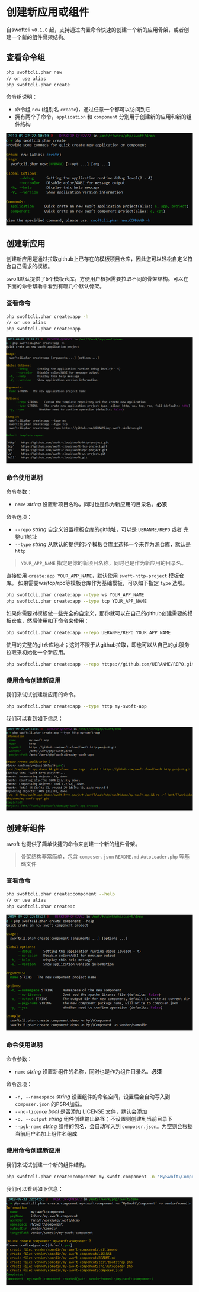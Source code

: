# 创建新应用或组件

自swoftcli `v0.1.0` 起，支持通过内置命令快速的创建一个新的应用骨架，或者创建一个新的组件骨架结构。

## 查看命令组

```bash
php swoftcli.phar new
// or use alias
php swoftcli.phar create
```

命令组说明：

- 命令组 `new` (组别名 `create`)，通过任意一个都可以访问到它
- 拥有两个子命令，`application` 和 `component` 分别用于创建新的应用和新的组件结构

![swoftcli-new](../../image/tool/swoftcli/swoftcli-new.png)

## 创建新应用

创建新应用是通过拉取github上已存在的模板项目仓库，因此您可以轻松自定义符合自己需求的模板。

swoft默认提供了5个模板仓库，方便用户根据需要拉取不同的骨架结构。可以在下面的命令帮助中看到有哪几个默认骨架。

### 查看命令

```bash
php swoftcli.phar create:app -h
// or use alias
php swoftcli.phar create:app
```

![swoftcli-new-app](../../image/tool/swoftcli/swoftcli-new-app.png)

### 命令使用说明

命令参数：

- `name` _string_ 设置新项目名称，同时也是作为新应用的目录名。**必须**

命令选项：

- `--repo` _string_ 自定义设置模板仓库的git地址，可以是 `UERANME/REPO` 或者 完整url地址
- `--type` _string_ 从默认的提供的5个模板仓库里选择一个来作为源仓库，默认是 `http`

> `YOUR_APP_NAME` 指定是你的新项目名称，同时也是作为新应用的目录名。

直接使用 `create:app YOUR_APP_NAME`，默认使用 `swoft-http-project` 模板仓库。
如果需要ws/tcp/rpc等模板仓库作为基础模板，可以如下指定 `type` 选项。

```bash
php swoftcli.phar create:app --type ws YOUR_APP_NAME
php swoftcli.phar create:app --type tcp YOUR_APP_NAME
```

如果你需要对模板做一些完全的自定义，那你就可以在自己的github创建需要的模板仓库，然后使用如下命令来使用：

```bash
php swoftcli.phar create:app --repo UERANME/REPO YOUR_APP_NAME
```

使用的完整的git仓库地址；这时不限于从github拉取，即也可以从自己的git服务拉取来初始化一个新应用。

```bash
php swoftcli.phar create:app --repo https://github.com/UERANME/REPO.git YOUR_APP_NAME
```

### 使用命令创建新应用

我们来试试创建新应用的命令。

```bash
php swoftcli.phar create:app --type http my-swoft-app
```

我们可以看到如下信息：

![swoftcli-new-app](../../image/tool/swoftcli/swoftcli-new-app-example.png)

## 创建新组件

swoft 也提供了简单快捷的命令来创建一个新的组件骨架。

> 骨架结构非常简单，包含 `composer.json` `README.md` `AutoLoader.php` 等基础文件

### 查看命令

```bash
php swoftcli.phar create:component --help
// or use alias
php swoftcli.phar create:c
```

![swoftcli-new-cpt](../../image/tool/swoftcli/swoftcli-new-cpt.png)

### 命令使用说明

命令参数：

- `name` _string_ 设置新组件的名称，同时也是作为组件目录名。**必须**

命令选项：

- `-n, --namespace` _string_ 设置组件的命名空间，设置后会自动写入到 `composer.json` 的PSR4加载。
- `--no-licence` _bool_ 是否添加 LICENSE 文件，默认会添加
- `-o, --output` _string_ 组件创建输出路径；不设置则创建到当前目录下
- `--pgk-name` _string_ 组件的包名，会自动写入到 `composer.json`。为空则会根据当前用户名加上组件名组成

### 使用命令创建新应用

我们来试试创建一个新的组件结构。

```bash
php swoftcli.phar create:component my-swoft-component -n 'MySwoft\Component' -o vendor/somedir
```

我们可以看到如下信息：

![swoftcli-new-app](../../image/tool/swoftcli/swoftcli-new-cpt-example.png)
